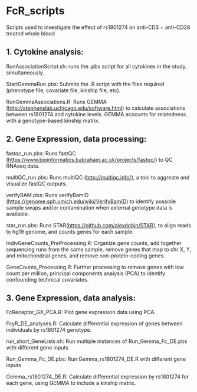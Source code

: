 # FcR_scripts
Scripts used to investigate the effect of rs1801274 on anti-CD3 + anti-CD28 treated whole blood

## 1. Cytokine analysis: 
RunAssociationScript.sh: runs the .pbs script for all cytokines in the study, simultaneously. 

StartGemmaRun.pbs: Submits the .R script with the files required (phenotype file, covariate file, kinship file, etc). 

RunGemmaAssociations.R: Runs GEMMA (http://stephenslab.uchicago.edu/software.html) to calculate associations between rs1801274 and cytokine levels. GEMMA acocunts for relatedness with a genotype-based kinship matrix. 

## 2. Gene Expression, data processing: 
fastqc_run.pbs: Runs fastQC (https://www.bioinformatics.babraham.ac.uk/projects/fastqc/) to QC RNAseq data.

multiQC_run.pbs: Runs multiQC (http://multiqc.info/), a tool to aggreate and visualize fastQC outputs. 

verifyBAM.pbs: Runs verifyBamID (https://genome.sph.umich.edu/wiki/VerifyBamID) to identify possible sample swaps and/or contamination when external genotype data is available. 

star_run.pbs: Runs STAR(https://github.com/alexdobin/STAR), to align reads to hg19 genome, and counts genes for each sample. 

IndivGeneCounts_PreProcessing.R: Organize gene counts, add together sequencing runs from the same sample, remove genes that map to chr X, Y, and mitochondrial genes, and remove non-protein-coding genes. 

GeneCounts_Processing.R: Further processing to remove genes with low count per million, principal components analysis (PCA) to identify confounding technical covariates.

## 3. Gene Expression, data analysis: 
FcReceptor_GX_PCA.R: Plot gene expression data using PCA.

FcyR_DE_analyses.R: Calculate differential expression of genes between individuals by rs1801274 genotype.

run_short_GeneLists.sh: Run multiple instances of Run_Gemma_Fc_DE.pbs with different gene inputs

Run_Gemma_Fc_DE.pbs: Run Gemma_rs1801274_DE.R with different gene inputs

Gemma_rs1801274_DE.R: Calculate differential expression by rs1801274 for each gene, using GEMMA to include a kinship matrix.